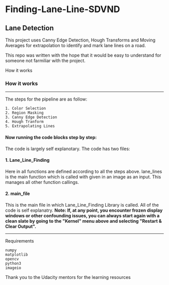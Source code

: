 # Finding-Lane-Line-SDVND
## Lane Detection

This project uses Canny Edge Detection, Hough Transforms and Moving Averages for extrapolation to identify and mark lane lines on a road.

This repo was written with the hope that it would be easy to understand for someone not farmiliar with the project.

How it works

### How it works
***
 The steps for the pipeline are as follow:

    1. Color Selection
    2. Region Masking
    3. Canny Edge Detection
    4. Hough Tranform
    5. Extrapolating Lines

#### Now running the code blocks step by step:
The code is largely self explanotary.
The code has two files:
#### 1. Lane_Line_Finding
Here in all functions are defined according to all the steps above. lane_lines is the main function which is called with given in an image as an input. This manages all other function callings.
#### 2. main_file
This is the main file in which Lane_Line_Finding Library is called. All of the code is self explanatry.
**Note: If, at any point, you encounter frozen display windows or other confounding issues, you can always start again with a clean slate by going to the "Kernel" menu above and selecting "Restart & Clear Output".**

---


Requirements

    numpy
    matplotlib
    opencv
    python3
    imageio

Thank you to the Udacity mentors for the learning resources
